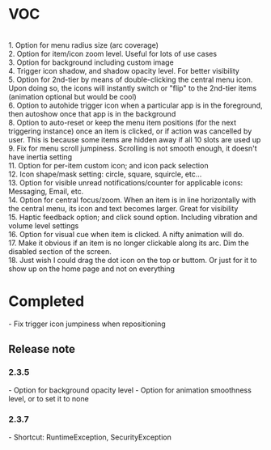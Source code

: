 <h1>VOC</h1>
<br>1. Option for menu radius size (arc coverage)
<br>2. Option for item/icon zoom level. Useful for lots of use cases  
<br>3. Option for background including custom image  
<br>4. Trigger icon shadow, and shadow opacity level. For better visibility  
<br>5. Option for 2nd-tier by means of double-clicking the central menu icon. Upon doing so, the icons will instantly switch or "flip" to the 2nd-tier items (animation optional but would be cool)  
<br>6. Option to autohide trigger icon when a particular app is in the foreground, then autoshow once that app is in the background  
<br>8. Option to auto-reset or keep the menu item positions (for the next triggering instance) 
once an item is clicked, or if action was cancelled by user. This is because some items are hidden away if all 10 slots are used up  
<br>9. Fix for menu scroll jumpiness. Scrolling is not  smooth enough, it doesn't have inertia setting  
<br>11. Option for per-item custom icon; and icon pack selection  
<br>12. Icon shape/mask setting: circle, square, squircle, etc...  
<br>13. Option for visible unread notifications/counter for applicable icons: Messaging, Email, etc.  
<br>14. Option for central focus/zoom. When an item is in line horizontally with the central menu, its icon and text becomes larger. Great for visibility  
<br>15. Haptic feedback option; and click sound option. Including vibration and volume level settings  
<br>16. Option for visual cue when item is clicked. A nifty animation will do.  
<br>17. Make it obvious if an item is no longer clickable along its arc. Dim the disabled section of the screen.   
<br>18. Just wish I could drag the dot icon on the top or buttom. Or just for it to show up on the home page and not on everything

<h1>Completed</h1>
- Fix trigger icon jumpiness when repositioning  

<h2>Release note</h2>
<h3>2.3.5</h3>
- Option for background opacity level
- Option for animation smoothness level, or to set it to none 
<h3>2.3.7</h3>
- Shortcut: RuntimeException, SecurityException
